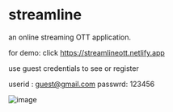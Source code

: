 # streamline 

an online streaming OTT application.

for demo:
click https://streamlineott.netlify.app

use guest credentials to see or register

userid : guest@gmail.com
passwrd: 123456

![image](https://user-images.githubusercontent.com/62400099/164302483-eb94d705-5117-400d-b995-a2a6517a42d6.png)
